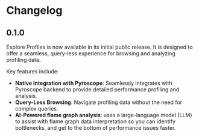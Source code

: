 # Changelog

## 0.1.0

Explore Profiles is now available in its initial public release. It is designed to offer a seamless, query-less experience for browsing and analyzing profiling data.

Key features include:

* **Native integration with Pyroscope**: Seamlessly integrates with Pyroscope backend to provide detailed performance profiling and analysis.
* **Query-Less Browsing**: Navigate profiling data without the need for complex queries.
* **AI-Powered flame graph analysis**: uses a large-language model (LLM) to assist with flame graph data interpretation so you can identify bottlenecks, and get to the bottom of performance issues faster.

